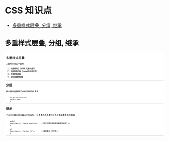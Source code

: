 # CSS 知识点

- [多重样式层叠, 分组, 继承](#foundation)

## 多重样式层叠, 分组, 继承

![foundation](ScreenShots/foundation.png)